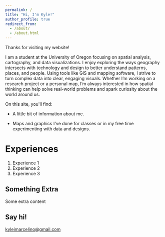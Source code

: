 ```yaml
---
permalink: /
title: "Hi, I'm Kyle!"
author_profile: true
redirect_from: 
  - /about/
  - /about.html
---
```


Thanks for visiting my website!

I am a student at the University of Oregon focusing on spatial analysis, cartography, and data visualizations. I enjoy exploring the ways geography intersects with technology and design to better understand patterns, places, and people. Using tools like GIS and mapping software, I strive to turn complex data into clear, engaging visuals. Whether I’m working on a research project or a personal map, I’m always interested in how spatial thinking can help solve real-world problems and spark curiosity about the world around us.

On this site, you'll find:
- A little bit of information about me.

- Maps and graphics I've done for classes or in my free time experimenting with data and designs.

Experiences
======
1. Experience 1
1. Experience 2
1. Experience 3

Something Extra
------
Some extra content

Say hi!
------
kyleimarcelino@gmail.com
